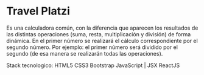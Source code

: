 ﻿# Travel Platzi

Es una calculadora común, con la diferencia que aparecen los resultados de las distintas operaciones (suma, resta, multiplicación y división) de forma dinámica. En el primer número se realizará el cálculo correspondiente por el segundo número. Por ejemplo: el primer número será dividido por el segundo (de esa manera se realizarán todas las operaciones).

Stack tecnologico:
HTML5
CSS3
Bootstrap
JavaScript | JSX
ReactJS
